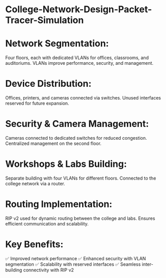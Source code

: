 # College-Network-Design-Packet-Tracer-Simulation

# Network Segmentation:
Four floors, each with dedicated VLANs for offices, classrooms, and auditoriums.
VLANs improve performance, security, and management.

# Device Distribution:
Offices, printers, and cameras connected via switches.
Unused interfaces reserved for future expansion.

# Security & Camera Management:
Cameras connected to dedicated switches for reduced congestion.
Centralized management on the second floor.

# Workshops & Labs Building:
Separate building with four VLANs for different floors.
Connected to the college network via a router.

# Routing Implementation:
RIP v2 used for dynamic routing between the college and labs.
Ensures efficient communication and scalability.

# Key Benefits:
✅ Improved network performance
✅ Enhanced security with VLAN segmentation
✅ Scalability with reserved interfaces
✅ Seamless inter-building connectivity with RIP v2
